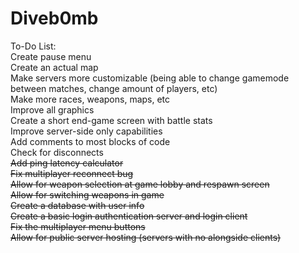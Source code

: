Diveb0mb<br>
========
To-Do List:<br>
Create pause menu<br>
Create an actual map<br>
Make servers more customizable (being able to change gamemode between matches, change amount of players, etc)<br>
Make more races, weapons, maps, etc<br>
Improve all graphics<br>
Create a short end-game screen with battle stats<br>
Improve server-side only capabilities<br>
Add comments to most blocks of code<br>
Check for disconnects<br>
<s>Add ping latency calculator</s><br>
<s>Fix multiplayer reconnect bug</s><br>
<s>Allow for weapon selection at game lobby and respawn screen</s><br>
<s>Allow for switching weapons in game</s><br>
<s>Create a database with user info</s><br>
<s>Create a basic login authentication server and login client</s><br>
<s>Fix the multiplayer menu buttons</s><br>
<s>Allow for public server hosting (servers with no alongside clients)</s><br>